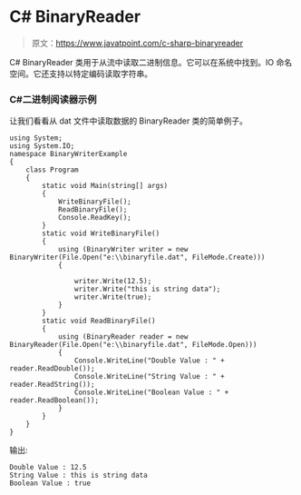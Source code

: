 # C# BinaryReader

> 原文：<https://www.javatpoint.com/c-sharp-binaryreader>

C# BinaryReader 类用于从流中读取二进制信息。它可以在系统中找到。IO 命名空间。它还支持以特定编码读取字符串。

### C#二进制阅读器示例

让我们看看从 dat 文件中读取数据的 BinaryReader 类的简单例子。

```
using System;
using System.IO;
namespace BinaryWriterExample
{
    class Program
    {
        static void Main(string[] args)
        {
            WriteBinaryFile();
            ReadBinaryFile();
            Console.ReadKey();
        }
        static void WriteBinaryFile()
        {
            using (BinaryWriter writer = new BinaryWriter(File.Open("e:\\binaryfile.dat", FileMode.Create)))
            {

                writer.Write(12.5);
                writer.Write("this is string data");
                writer.Write(true);
            }
        }
        static void ReadBinaryFile()
        {
            using (BinaryReader reader = new BinaryReader(File.Open("e:\\binaryfile.dat", FileMode.Open)))
            {
                Console.WriteLine("Double Value : " + reader.ReadDouble());
                Console.WriteLine("String Value : " + reader.ReadString());
                Console.WriteLine("Boolean Value : " + reader.ReadBoolean());
            }
        }
    }
}

```

输出:

```
Double Value : 12.5
String Value : this is string data
Boolean Value : true

```
